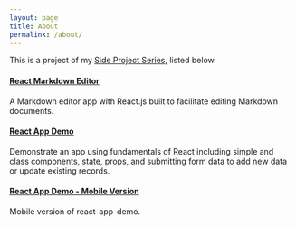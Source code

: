 ```yaml
---
layout: page
title: About
permalink: /about/
---
```


This is a project of my [Side Project Series](https://jglchen.github.io/), listed below.

#### [React Markdown Editor](https://jglchen.github.io/react-md-editor/)
A Markdown editor app with React.js built to facilitate editing Markdown documents.

#### [React App Demo](https://jglchen.github.io/react-app-demo/)
Demonstrate an app using fundamentals of React including simple and class components, state, props, and submitting form data to add new data or update existing records.

#### [React App Demo - Mobile Version](https://jglchen.github.io/react-app-demo-mobile/)
Mobile version of react-app-demo. 
